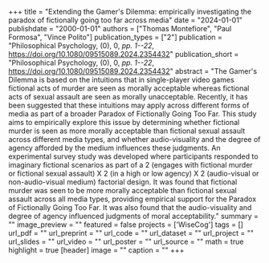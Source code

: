 +++
title = "Extending the Gamer's Dilemma: empirically investigating the paradox of fictionally going too far across media"
date = "2024-01-01"
publishdate = "2000-01-01"
authors = ["Thomas Montefiore", "Paul Formosa", "Vince Polito"]
publication_types = ["2"]
publication = "Philosophical Psychology, (0), 0, _pp. 1--22_, https://doi.org/10.1080/09515089.2024.2354432"
publication_short = "Philosophical Psychology, (0), 0, _pp. 1--22_, https://doi.org/10.1080/09515089.2024.2354432"
abstract = "The Gamer's Dilemma is based on the intuitions that in single-player video games fictional acts of murder are seen as morally acceptable whereas fictional acts of sexual assault are seen as morally unacceptable. Recently, it has been suggested that these intuitions may apply across different forms of media as part of a broader Paradox of Fictionally Going Too Far. This study aims to empirically explore this issue by determining whether fictional murder is seen as more morally acceptable than fictional sexual assault across different media types, and whether audio-visuality and the degree of agency afforded by the medium influences these judgments. An experimental survey study was developed where participants responded to imaginary fictional scenarios as part of a 2 (engages with fictional murder or fictional sexual assault) X 2 (in a high or low agency) X 2 (audio-visual or non-audio-visual medium) factorial design. It was found that fictional murder was seen to be more morally acceptable than fictional sexual assault across all media types, providing empirical support for the Paradox of Fictionally Going Too Far. It was also found that the audio-visuality and degree of agency influenced judgments of moral acceptability."
summary = ""
image_preview = ""
featured = false
projects = ['WiseCog']
tags = []
url_pdf = ""
url_preprint = ""
url_code = ""
url_dataset = ""
url_project = ""
url_slides = ""
url_video = ""
url_poster = ""
url_source = ""
math = true
highlight = true
[header]
image = ""
caption = ""
+++
